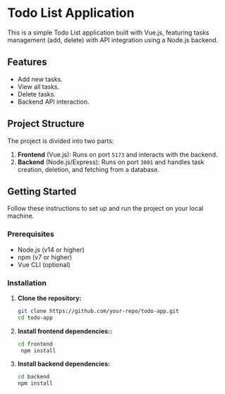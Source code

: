 # Todo List Application

This is a simple Todo List application built with Vue.js, featuring tasks management (add, delete) with API integration using a Node.js backend.

## Features

- Add new tasks.
- View all tasks.
- Delete tasks.
- Backend API interaction.

## Project Structure

The project is divided into two parts:
1. **Frontend** (Vue.js): Runs on port `5173` and interacts with the backend.
2. **Backend** (Node.js/Express): Runs on port `3001` and handles task creation, deletion, and fetching from a database.

## Getting Started

Follow these instructions to set up and run the project on your local machine.

### Prerequisites

- Node.js (v14 or higher)
- npm (v7 or higher)
- Vue CLI (optional)

### Installation

1. **Clone the repository:**

   ```bash
   git clone https://github.com/your-repo/todo-app.git
   cd todo-app
   ```
2. **Install frontend dependencies::**
   ```bash
   cd frontend
    npm install
   ```
3. **Install backend dependencies:**
    ```bash
   cd backend
    npm install
   ```
   
